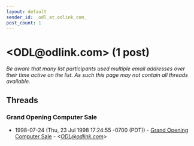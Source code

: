 ```yaml
---
layout: default
sender_id: _odl_at_odlink_com_
post_count: 1
---
```


# <ODL<span>@</span>odlink.com> (1 post)

_Be aware that many list participants used multiple email addresses over their time active on the list. As such this page may not contain all threads available._

## Threads

### Grand Opening Computer Sale
+ 1998-07-24 (Thu, 23 Jul 1998 17:24:55 -0700 (PDT)) - [Grand Opening Computer Sale](/archive/1998/07/f43e006cb7ad752fa22e8bcea2fc02c85410dd57fd78ae20ab324e6cd353fe9b) - _\<ODL@odlink.com\>_

